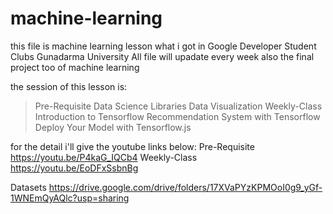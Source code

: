 # machine-learning
this file is machine learning lesson what i got in Google Developer Student Clubs Gunadarma University 
All file will upadate every week also the final project too of machine learning

the session of this lesson is:
>Pre-Requisite
Data Science Libraries
Data Visualization
>Weekly-Class
Introduction to Tensorflow
Recommendation System with Tensorflow
Deploy Your Model with Tensorflow.js

for the detail i'll give the youtube links below:
Pre-Requisite
https://youtu.be/P4kaG_IQCb4
Weekly-Class
https://youtu.be/EoDFxSsbnBg

Datasets
https://drive.google.com/drive/folders/17XVaPYzKPMOoI0g9_yGf-1WNEmQyAQlc?usp=sharing

